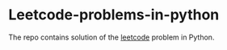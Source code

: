 # Leetcode-problems-in-python

The repo contains solution of the [leetcode](https://leetcode.com/) problem in Python.
